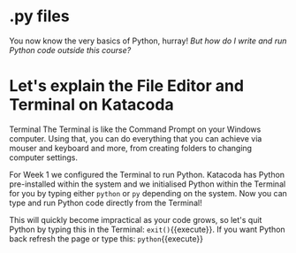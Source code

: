 # .py files
You now know the very basics of Python, hurray! *But how do I write and run Python code outside this course?*

# Let's explain the File Editor and Terminal on Katacoda
Terminal
The Terminal is like the Command Prompt on your Windows computer. Using that, you can do everything that you can achieve via mouser and keyboard and more, from creating folders to changing computer settings.

For Week 1 we configured the Terminal to run Python. Katacoda has Python pre-installed within the system and we initialised Python within the Terminal for you by typing either ```python``` or ```py``` depending on the system. Now you can type and run Python code directly from the Terminal!

This will quickly become impractical as your code grows, so let's quit Python by typing this in the Terminal: `exit()`{{execute}}. If you want Python back refresh the page or type this: `python`{{execute}}
